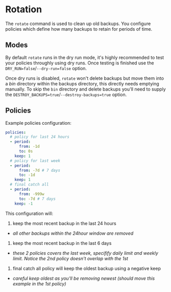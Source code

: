 # Rotation

The `rotate` command is used to clean up old backups. You configure policies which define how many backups to retain for periods of time. 

## Modes

By default `rotate` runs in the dry run mode, it's highly recommended to test your policies throughly using dry runs. Once testing is finished use the `DRY_RUN=false`/`--dry-run=false` option.

Once dry runs is disabled, `rotate` won't delete backups but move them into a _bin_ directory within the backups directory, this directly needs emptying manually. To skip the `bin` directory and delete backups you'll need to supply the `DESTROY_BACKUPS=true`/`--destroy-backups=true` option.

## Policies

Example policies configuration:
```yaml
policies:
  # policy for last 24 hours
  - period:
      from: -1d
      to: 0s
    keep: 1
  # policy for last week
  - period:
      from: -7d # 7 days
      to: -1d
    keep: 1
  # final catch all
  - period:
      from: -999w
      to: -7d # 7 days
    keep: -1
```

This configuration will:
1. keep the most recent backup in the last 24 hours
  * _all other backups within the 24hour window are removed_
1. keep the most recent backup in the last 6 days
  * _these 2 policies covers the last week, specifify daily limit and weekly limit. Notice the 2nd policy doesn't overlap with the 1st_
1. final catch all policy will keep the oldest backup using a negative keep
  * _careful keep oldest as you'll be removing newest (should move this example in the 1st policy)_